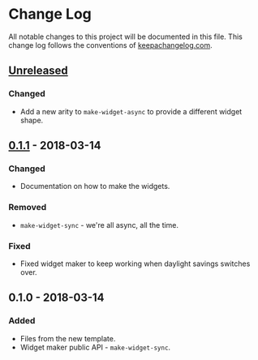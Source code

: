 # Change Log
All notable changes to this project will be documented in this file. This change log follows the conventions of [keepachangelog.com](http://keepachangelog.com/).

## [Unreleased]
### Changed
- Add a new arity to `make-widget-async` to provide a different widget shape.

## [0.1.1] - 2018-03-14
### Changed
- Documentation on how to make the widgets.

### Removed
- `make-widget-sync` - we're all async, all the time.

### Fixed
- Fixed widget maker to keep working when daylight savings switches over.

## 0.1.0 - 2018-03-14
### Added
- Files from the new template.
- Widget maker public API - `make-widget-sync`.

[Unreleased]: https://github.com/your-name/toggl-client/compare/0.1.1...HEAD
[0.1.1]: https://github.com/your-name/toggl-client/compare/0.1.0...0.1.1
